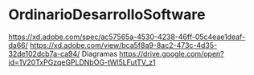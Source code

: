# OrdinarioDesarrolloSoftware
https://xd.adobe.com/spec/ac57565a-4530-4238-46ff-05c4eae1deaf-da66/
https://xd.adobe.com/view/bca5f8a9-8ac2-473c-4d35-32de102dcb7a-ca94/
Diagramas
https://drive.google.com/open?id=1V20TxPGzqeGPLDNbOG-tWl5LFutTV_z1
